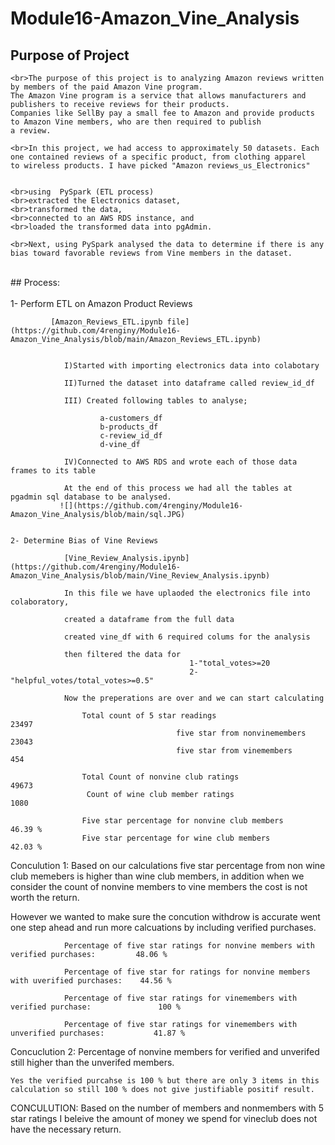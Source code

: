 # Module16-Amazon_Vine_Analysis

## Purpose of Project

    <br>The purpose of this project is to analyzing Amazon reviews written by members of the paid Amazon Vine program. 
    The Amazon Vine program is a service that allows manufacturers and publishers to receive reviews for their products. 
    Companies like SellBy pay a small fee to Amazon and provide products to Amazon Vine members, who are then required to publish
    a review.

    <br>In this project, we had access to approximately 50 datasets. Each one contained reviews of a specific product, from clothing apparel
    to wireless products. I have picked "Amazon reviews_us_Electronics"

    
    <br>using  PySpark (ETL process) 
    <br>extracted the Electronics dataset, 
    <br>transformed the data, 
    <br>connected to an AWS RDS instance, and 
    <br>loaded the transformed data into pgAdmin. 
    
    <br>Next, using PySpark analysed the data to determine if there is any bias toward favorable reviews from Vine members in the dataset.
<br>
   ## Process:
<br>
    <br>1- Perform ETL on Amazon Product Reviews
    
             [Amazon_Reviews_ETL.ipynb file](https://github.com/4renginy/Module16-Amazon_Vine_Analysis/blob/main/Amazon_Reviews_ETL.ipynb)


                I)Started with importing electronics data into colabotary 
                
                II)Turned the dataset into dataframe called review_id_df

                III) Created following tables to analyse;

                        a-customers_df
                        b-products_df
                        c-review_id_df
                        d-vine_df

                IV)Connected to AWS RDS and wrote each of those data frames to its table 

                At the end of this process we had all the tables at pgadmin sql database to be analysed.
               ![](https://github.com/4renginy/Module16-Amazon_Vine_Analysis/blob/main/sql.JPG)

    
    2- Determine Bias of Vine Reviews
    
                [Vine_Review_Analysis.ipynb] (https://github.com/4renginy/Module16-Amazon_Vine_Analysis/blob/main/Vine_Review_Analysis.ipynb)

                In this file we have uplaoded the electronics file into colaboratory, 

                created a dataframe from the full data

                created vine_df with 6 required colums for the analysis

                then filtered the data for
                                            1-"total_votes>=20 
                                            2-"helpful_votes/total_votes>=0.5"

                Now the preperations are over and we can start calculating
                                            
                    Total count of 5 star readings                      23497
                                         five star from nonvinemembers  23043
                                         five star from vinemembers       454

                    Total Count of nonvine club ratings                 49673
                     Count of wine club member ratings                   1080
                        
                    Five star percentage for nonvine club members      46.39 %
                    Five star percentage for wine club members         42.03 %

Conculution 1: Based on our calculations five star percentage from non wine club memebers is higher than wine club members, 
in addition when we  consider the count of nonvine members to vine members the cost is not worth the return. 

However we wanted to make sure the concution withdrow is accurate went one step ahead and run more calcuations by 
including verified purchases.

                Percentage of five star ratings for nonvine members with verified purchases:         48.06 %

                Percentage of five star for ratings for nonvine members with uverified purchases:    44.56 %

                Percentage of five star ratings for vinemembers with verified purchase:               100 % 

                Percentage of five star ratings for vinemembers with unverified purchases:           41.87 %

Concuclution 2: Percentage of nonvine members for verified and unverifed still higher than the unverifed members. 

    Yes the verified purcahse is 100 % but there are only 3 items in this calculation so still 100 % does not give justifiable positif result.

CONCULUTION: Based on the number of members and nonmembers with 5 star ratings I beleive the amount of money we spend for vineclub does not have the necessary return.
